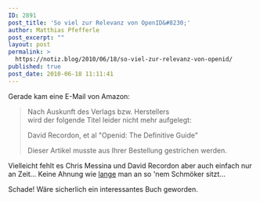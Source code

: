 ```yaml
---
ID: 2891
post_title: 'So viel zur Relevanz von OpenID&#8230;'
author: Matthias Pfefferle
post_excerpt: ""
layout: post
permalink: >
  https://notiz.blog/2010/06/18/so-viel-zur-relevanz-von-openid/
published: true
post_date: 2010-06-18 11:11:41
---
```

<!-- wp:paragraph -->
<p>Gerade kam eine E-Mail von Amazon:</p>
<!-- /wp:paragraph -->

<!-- wp:quote -->
<blockquote class="wp-block-quote">
	<p>Nach Auskunft des Verlags bzw. Herstellers<br/> wird der folgende Titel leider nicht mehr aufgelegt:</p>
	<p> David Recordon, et al "Openid: The Definitive Guide"</p>
	<p>Dieser Artikel musste aus Ihrer Bestellung gestrichen werden.</p>
</blockquote>
<!-- /wp:quote -->

<!-- wp:paragraph -->
<p>Vielleicht fehlt es Chris Messina und David Recordon aber auch einfach nur an Zeit... Keine Ahnung wie <a href="http://daveman692.livejournal.com/348186.html">lange</a> man an so 'nem Schmöker sitzt...</p>
<!-- /wp:paragraph -->

<!-- wp:paragraph -->
<p>Schade! Wäre sicherlich ein interessantes Buch geworden.</p>
<!-- /wp:paragraph -->
